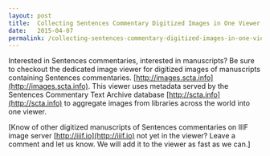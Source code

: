 ```yaml
---
layout: post
title:  Collecting Sentences Commentary Digitized Images in One Viewer
date:   2015-04-07
permalink: /collecting-sentences-commentary-digitized-images-in-one-viewer
---
```


Interested in Sentences commentaries, interested in manuscripts? Be sure to checkout the dedicated image viewer for digitized images of manuscripts containing Sentences commentaries. [http://images.scta.info](http://images.scta.info). This viewer uses metadata served by the Sentences Commentary Text Archive database [http://scta.info](http://scta.info) to aggregate images from libraries across the world into one viewer.

[Know of other digitized manuscripts of Sentences commentaries on IIIF image server [http://iiif.io](http://iiif.io) not yet in the viewer? Leave a comment and let us know. We will add it to the viewer as fast as we can.]